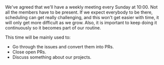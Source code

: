 We've agreed that we'll have a weekly meeting every Sunday at 10:00. Not all the members have to be present. If we expect everybody to be there, scheduling can get really challenging, and this won't get easier with time, it will only get more difficult as we grow. Also, it is important to keep doing it continuously so it becomes part of our routine.

This time will be mainly used to:
- Go through the issues and convert them into PRs.
- Close open PRs.
- Discuss something about our projects.
